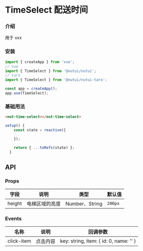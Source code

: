# TimeSelect 配送时间

### 介绍

用于 xxx

### 安装

```javascript
import { createApp } from 'vue';
// vue
import { TimeSelect } from '@nutui/nutui';
// taro
import { TimeSelect } from '@nutui/nutui-taro';

const app = createApp();
app.use(TimeSelect);
```

### 基础用法

```html
<nut-time-select></nut-time-select>
```

```javascript
setup() {
    const state = reactive({

    });

    return { ...toRefs(state) };
  }
```

## API

### Props

| 字段 | 说明 | 类型 | 默认值 |
| --- | --- | --- | --- |
| height | 电梯区域的高度 | Number、String | `200px` |

### Events

| 名称 | 说明 | 回调参数 |
| --- | --- | --- |
| click-item | 点击内容 | key: string, item: { id: 0, name: '' } |
